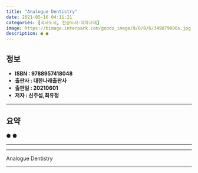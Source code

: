 ```yaml
---
title: "Analogue Dentistry"
date: 2021-05-16 04:11:21
categories: [국내도서, 전공도서-대학교재]
image: https://bimage.interpark.com/goods_image/9/0/8/6/349879086s.jpg
description: ● ●
---
```


## **정보**

- **ISBN : 9788957418048**
- **출판사 : 대한나래출판사**
- **출판일 : 20210601**
- **저자 : 신주섭,최유정**

------



## **요약**

●  ●  

------



------


Analogue Dentistry 

------


